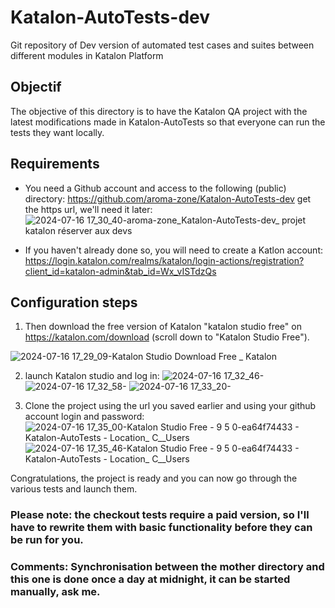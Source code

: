 # Katalon-AutoTests-dev
Git repository of Dev version of automated test cases and suites between different modules in Katalon Platform
## Objectif
The objective of this directory is to have the Katalon QA project with the latest modifications made in Katalon-AutoTests so that everyone can run the tests they want locally.
## Requirements 
- You need  a Github account and access to the following (public) directory:
https://github.com/aroma-zone/Katalon-AutoTests-dev
get the https url, we'll need it later:
![2024-07-16 17_30_40-aroma-zone_Katalon-AutoTests-dev_ projet katalon réserver aux devs](https://github.com/user-attachments/assets/388d5cff-7cda-47a7-92a9-3deb3c132061)

- If you haven't already done so, you will need to create a Katlon account:
https://login.katalon.com/realms/katalon/login-actions/registration?client_id=katalon-admin&tab_id=Wx_vISTdzQs

## Configuration steps

1) Then download the free version of Katalon "katalon studio free" on https://katalon.com/download (scroll down to "Katalon Studio Free"). 

![2024-07-16 17_29_09-Katalon Studio Download Free _ Katalon](https://github.com/user-attachments/assets/8d4b7190-ddcc-4c19-a311-2cf9d4c110cf)

2) launch Katalon studio and log in:
![2024-07-16 17_32_46-](https://github.com/user-attachments/assets/0fc336f4-6c90-4ebe-9cf4-f94ecc2fcaa9)
![2024-07-16 17_32_58-](https://github.com/user-attachments/assets/5867628a-ea92-4ee3-9b02-bfb3c572b30c)
![2024-07-16 17_33_20-](https://github.com/user-attachments/assets/006a5edd-680b-4306-bc8d-e94cb89b40d1)

3) Clone the project using the url you saved earlier and using your github account login and password:
![2024-07-16 17_35_00-Katalon Studio Free - 9 5 0-ea64f74433 - Katalon-AutoTests -  Location_ C__Users](https://github.com/user-attachments/assets/ae30430b-bc68-4493-a634-6c6769354690)
![2024-07-16 17_35_46-Katalon Studio Free - 9 5 0-ea64f74433 - Katalon-AutoTests -  Location_ C__Users](https://github.com/user-attachments/assets/b4feafa5-9e83-4328-8b81-85a4242f0a92)


Congratulations, the project is ready and you can now go through the various tests and launch them.

### Please note: the checkout tests require a paid version, so I'll have to rewrite them with basic functionality before they can be run for you. 
### Comments: Synchronisation between the mother directory and this one is done once a day at midnight, it can be started manually, ask me.
